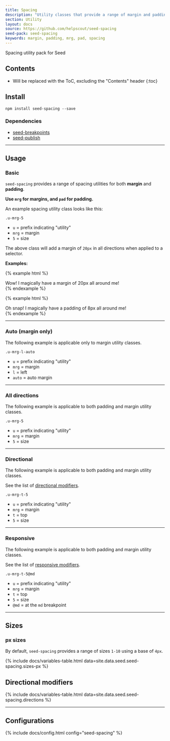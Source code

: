 ```yaml
---
title: Spacing
description: "Utility classes that provide a range of margin and padding adjustment styles."
section: Utility
layout: docs
source: https://github.com/helpscout/seed-spacing
seed-pack: seed-spacing
keywords: margin, padding, mrg, pad, spacing
---
```


Spacing utility pack for Seed

## Contents

* Will be replaced with the ToC, excluding the "Contents" header
{:toc}

## Install

```
npm install seed-spacing --save
```


### Dependencies

* [seed-breakpoints](/seed/packs/seed-breakpoints)
* [seed-publish](/seed/packs/seed-publish)



---


## Usage

### Basic

`seed-spacing` provides a range of spacing utilities for both **margin** and **padding**.

**Use `mrg` for margins, and `pad` for padding.**

An example spacing utility class looks like this:

```
.u-mrg-5
```

* `u` = prefix indicating "utility"
* `mrg` = margin
* `5` = size

The above class will add a margin of `20px` in all directions when applied to a selector.

**Examples:**

{% example html %}
<div class="u-mrg-5">
  Wow! I magically have a margin of 20px all around me!
</div>
{% endexample %}

{% example html %}
<div class="u-pad-2">
  Oh snap! I magically have a padding of 8px all around me!
</div>
{% endexample %}


---


### Auto (margin only)

The following example is applicable only to margin utility classes.

```
.u-mrg-l-auto
```

* `u` = prefix indicating "utility"
* `mrg` = margin
* `l` = left
* `auto` = auto margin


---


### All directions

The following example is applicable to both padding and margin utility classes.

```
.u-mrg-5
```

* `u` = prefix indicating "utility"
* `mrg` = margin
* `5` = size


---


### Directional

The following example is applicable to both padding and margin utility classes.

See the list of [directional modifiers](/#directional-modifiers).

```
.u-mrg-t-5
```

* `u` = prefix indicating "utility"
* `mrg` = margin
* `t` = top
* `5` = size


---


### Responsive

The following example is applicable to both padding and margin utility classes.

See the list of [responsive modifiers](/seed/packs/seed-breakpoints/#responsive-modifiers).

```
.u-mrg-t-5@md
```

* `u` = prefix indicating "utility"
* `mrg` = margin
* `t` = top
* `5` = size
* `@md` = at the `md` breakpoint


---


## Sizes

### px sizes

By default, `seed-spacing` provides a range of sizes `1-10` using a base of `4px`.


{% include docs/variables-table.html data=site.data.seed.seed-spacing.sizes-px %}


## Directional modifiers

{% include docs/variables-table.html data=site.data.seed.seed-spacing.directions %}



---



## Configurations

{% include docs/config.html config="seed-spacing" %}
